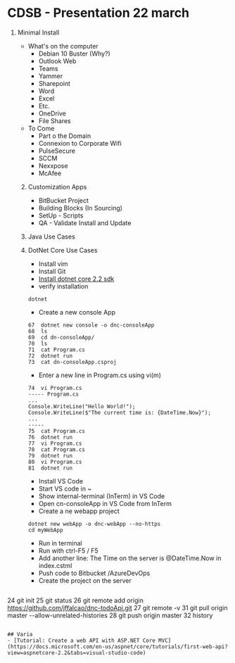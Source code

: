 # CDSB - Presentation 22 march

1.  Minimal Install
    - What's on the computer
        - Debian 10 Buster (Why?)
        - Outlook Web
        - Teams
        - Yammer
        - Sharepoint
        - Word
        - Excel
        - Etc.
        - OneDrive
        - File Shares
    - To Come
        - Part o the Domain
        - Connexion to Corporate Wifi
        - PulseSecure
        - SCCM
        - Nexxpose
        - McAfee

    2. Customization Apps
        - BitBucket Project
        - Building Blocks (In Sourcing)
        - SetUp - Scripts
        - QA - Validate Install and Update

    3. Java Use Cases

    4. DotNet Core Use Cases
        - Install vim
        - Install Git
        - [Install dotnet core 2.2 sdk](..Debian10-buster.md)
        - verify installation
        ```
        dotnet
        ```
        - Create a new console App

        ```
        67  dotnet new console -o dnc-consoleApp
        68  ls
        69  cd dn-consoleApp/
        70  ls
        71  cat Program.cs 
        72  dotnet run
        73  cat dn-consoleApp.csproj  
        ```
        - Enter a new line in Program.cs using vi(m)

        ```
        74  vi Program.cs
        ----- Program.cs
        ...
        Console.WriteLine("Hello World!");
        Console.WriteLine($"The current time is: {DateTime.Now}");
        ...
        -----
        75  cat Program.cs 
        76  dotnet run
        77  vi Program.cs 
        78  cat Program.cs 
        79  dotnet run
        80  vi Program.cs 
        81  dotnet run
        ```
        - Install VS Code
        - Start VS code in ~
        - Show internal-terminal (InTerm) in VS Code
        - Open cn-consoleApp in VS Code from InTerm
        - Create a ne webapp project

        ```
        dotnet new webApp -o dnc-webApp --no-https
        cd myWebApp
        ```
        - Run in terminal
        - Run with ctrl-F5 / F5
        - Add another line: The Time on the server is @DateTime.Now in index.cstml
        - Push code to Bitbucket /AzureDevOps
        - Create the project on the server
        
        ```
   24  git init
   25  git status
   26  git remote add origin https://github.com/jffalcao/dnc-todoApi.git
   27  git remote -v
   31  git pull origin master --allow-unrelated-histories
   28  git push origin master
   32  history
   ```

## Varia
- [Tutorial: Create a web API with ASP.NET Core MVC](https://docs.microsoft.com/en-us/aspnet/core/tutorials/first-web-api?view=aspnetcore-2.2&tabs=visual-studio-code)







    